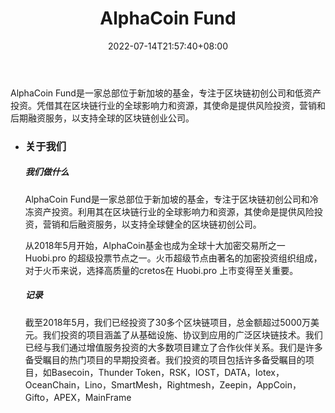﻿---
weight: 
title: "AlphaCoin Fund"
description: "AlphaCoin Fund是一家总部位于新加坡的基金，专注于区块链初创公司和低资产投资"
date: 2022-07-14T21:57:40+08:00
lastmod: 2022-07-14T16:45:40+08:00
draft: false
authors: ["MineW"]
featuredImage: "alphacoin-fund.jpg"
link: "https://www.alphacoinfund.com/"
tags: ["投资机构","AlphaCoin Fund"]
categories: ["navigation"]
navigation: ["投资机构"]
lightgallery: true
toc: true
pinned: false
recommend: false
recommend1: false
---
AlphaCoin Fund是一家总部位于新加坡的基金，专注于区块链初创公司和低资产投资。凭借其在区块链行业的全球影响力和资源，其使命是提供风险投资，营销和后期融资服务，以支持全球的区块链创业公司。

- ### 关于我们

  ##### 我们做什么

  AlphaCoin Fund是一家总部位于新加坡的基金，专注于区块链初创公司和冷冻资产投资。利用其在区块链行业的全球影响力和资源，其使命是提供风险投资，营销和后融资服务，以支持全球健全的区块链初创公司。

   

  从2018年5月开始，AlphaCoin基金也成为全球十大加密交易所之一 Huobi.pro 的超级投票节点之一。火币超级节点由著名的加密投资组织组成，对于火币来说，选择高质量的cretos在 Huobi.pro 上市变得至关重要。

  ##### 记录

  截至2018年5月，我们已经投资了30多个区块链项目，总金额超过5000万美元。我们投资的项目涵盖了从基础设施、协议到应用的广泛区块链技术。我们已经与我们通过增值服务投资的大多数项目建立了合作伙伴关系。我们是许多备受瞩目的热门项目的早期投资者。我们投资的项目包括许多备受瞩目的项目，如Basecoin，Thunder Token，RSK，IOST，DATA，Iotex，OceanChain，Lino，SmartMesh，Rightmesh，Zeepin，AppCoin，Gifto，APEX，MainFrame
